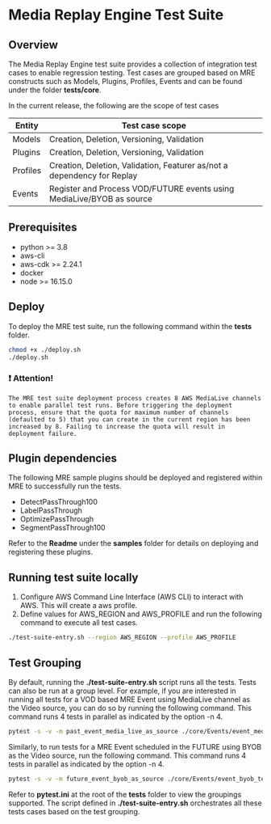 
# Media Replay Engine Test Suite

## Overview

The Media Replay Engine test suite provides a collection of integration test cases to enable regression testing.
Test cases are grouped based on MRE constructs such as Models, Plugins, Profiles, Events
and can be found under the folder **tests/core**.

In the current release, the following are the scope of test cases 

|Entity   |Test case scope                                                 |
|---------|----------------------------------------------------------------|
|Models   |Creation, Deletion, Versioning, Validation              |
|Plugins  |Creation, Deletion, Versioning, Validation              |
|Profiles |Creation, Deletion, Validation, Featurer as/not a dependency for Replay  |
|Events   |Register and Process VOD/FUTURE events using MediaLive/BYOB as source    |


## Prerequisites

* python >= 3.8
* aws-cli
* aws-cdk >= 2.24.1
* docker
* node >= 16.15.0


## Deploy

To deploy the MRE test suite, run the following command within the **tests** folder.

```bash
chmod +x ./deploy.sh
./deploy.sh
```

### :heavy_exclamation_mark: **Attention!**
 
 `The MRE test suite deployment process creates 8 AWS MediaLive channels to enable parallel test runs. Before triggering the deployment process, ensure that the quota for maximum number of channels (defaulted to 5) that you can create in the current region has been increased by 8. Failing to increase the quota will result in deployment failure. `

## Plugin dependencies
The following MRE sample plugins should be deployed and registered within MRE to successfully run the tests.

- DetectPassThrough100
- LabelPassThrough
- OptimizePassThrough
- SegmentPassThrough100

Refer to the **Readme** under the **samples** folder for details on deploying and registering these plugins.

## Running test suite locally

1. Configure AWS Command Line Interface (AWS CLI) to interact with AWS. This will create a aws profile.
2. Define values for AWS_REGION and AWS_PROFILE and run the following command to execute all test cases.

```bash
./test-suite-entry.sh --region AWS_REGION --profile AWS_PROFILE
```


## Test Grouping

By default, running the **./test-suite-entry.sh** script runs all the tests. Tests can also be run at a group level. For example, if you are interested in running all tests for a VOD based MRE Event using MediaLive channel as the 
Video source, you can do so by running the following command. This command runs 4 tests in parallel as indicated by the option -n 4.

```bash
pytest -s -v -m past_event_media_live_as_source ./core/Events/event_media_live_test.py -n 4 --self-contained-html --html=past_event_media_live_as_source.html
```

Similarly, to run tests for a MRE Event scheduled in the FUTURE using BYOB as the Video source, run the following command.  This command runs 4 tests in parallel as indicated by the option -n 4.


```bash
pytest -s -v -m future_event_byob_as_source ./core/Events/event_byob_test.py -n 4 --self-contained-html --html=future_event_byob_as_source.html
```

Refer to **pytest.ini** at the root of the **tests** folder to view the groupings supported. The script defined in **./test-suite-entry.sh** orchestrates all these tests cases based on the test grouping.

